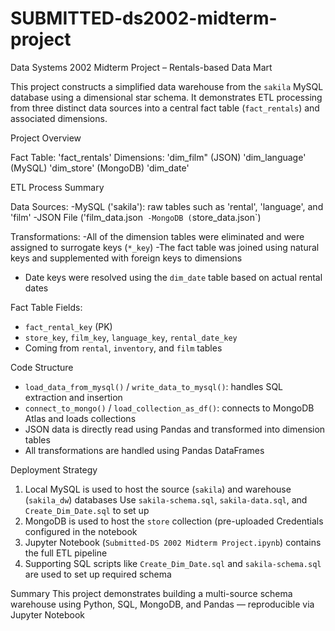 # SUBMITTED-ds2002-midterm-project
Data Systems 2002 Midterm Project – Rentals-based Data Mart

This project constructs a simplified data warehouse from the `sakila` MySQL database using a dimensional star schema. It demonstrates ETL processing from three distinct data sources into a central fact table (`fact_rentals`) and associated dimensions.

Project Overview

Fact Table: 'fact_rentals'
Dimensions:
'dim_film" (JSON)
'dim_language' (MySQL)
'dim_store' (MongoDB)
'dim_date'

ETL Process Summary

Data Sources: 
-MySQL ('sakila'): raw tables such as 'rental', 'language', and 'film'
-JSON File ('film_data.json`
-MongoDB (`store_data.json`)

Transformations:
-All of the dimension tables were eliminated and were assigned to surrogate keys (`*_key`)
-The fact table was joined using natural keys and supplemented with foreign keys to dimensions
- Date keys were resolved using the `dim_date` table based on actual rental dates

Fact Table Fields:
- `fact_rental_key` (PK)
- `store_key`, `film_key`, `language_key`, `rental_date_key`
- Coming from `rental`, `inventory`, and `film` tables

Code Structure
- `load_data_from_mysql()` / `write_data_to_mysql()`: handles SQL extraction and insertion
- `connect_to_mongo()` / `load_collection_as_df()`: connects to MongoDB Atlas and loads collections
- JSON data is directly read using Pandas and transformed into dimension tables
- All transformations are handled using Pandas DataFrames

Deployment Strategy
1. Local MySQL is used to host the source (`sakila`) and warehouse (`sakila_dw`) databases
   Use `sakila-schema.sql`, `sakila-data.sql`, and `Create_Dim_Date.sql` to set up
2. MongoDB is used to host the `store` collection (pre-uploaded
  Credentials configured in the notebook
3. Jupyter Notebook (`Submitted-DS 2002 Midterm Project.ipynb`) contains the full ETL pipeline
4. Supporting SQL scripts like `Create_Dim_Date.sql` and `sakila-schema.sql` are used to set up required schema

Summary
This project demonstrates building a multi-source schema warehouse using Python, SQL, MongoDB, and Pandas — reproducible via Jupyter Notebook
